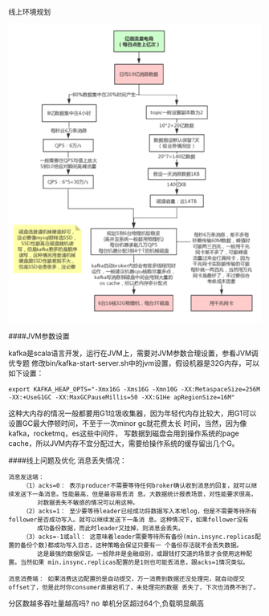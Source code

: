 线上环境规划

![](img/img_8.png)

####JVM参数设置

kafka是scala语言开发，运行在JVM上，需要对JVM参数合理设置，参看JVM调优专题 修改bin/kafka-start-server.sh中的jvm设置，假设机器是32G内存，可以如下设置：

    export KAFKA_HEAP_OPTS="‐Xmx16G ‐Xms16G ‐Xmn10G ‐XX:MetaspaceSize=256M ‐XX:+UseG1GC ‐XX:MaxGCPauseMillis=50 ‐XX:G1He apRegionSize=16M"

这种大内存的情况一般都要用G1垃圾收集器，因为年轻代内存比较大，用G1可以设置GC最大停顿时间，不至于一次minor gc就花费太长 时间，当然，因为像kafka，rocketmq，es这些中间件，
    写数据到磁盘会用到操作系统的page cache，所以JVM内存不宜分配过大，需要给操作系统的缓存留出几个G。

####线上问题及优化
消息丢失情况： 

    消息发送端： 
        （1）acks=0： 表示producer不需要等待任何broker确认收到消息的回复，就可以继续发送下一条消息。性能最高，但是最容易丢消 息。大数据统计报表场景，对性能要求很高，
            对数据丢失不敏感的情况可以用这种。 
        （2）acks=1： 至少要等待leader已经成功将数据写入本地log，但是不需要等待所有follower是否成功写入。就可以继续发送下一条消 息。这种情况下，如果follower没有
            成功备份数据，而此时leader又挂掉，则消息会丢失。 
        （3）acks=-1或all： 这意味着leader需要等待所有备份(min.insync.replicas配置的备份个数)都成功写入日志，这种策略会保证只要有一 个备份存活就不会丢失数据。
            这是最强的数据保证。一般除非是金融级别，或跟钱打交道的场景才会使用这种配置。当然如果 min.insync.replicas配置的是1则也可能丢消息，跟acks=1情况类似。

    消息消费端： 如果消费这边配置的是自动提交，万一消费到数据还没处理完，就自动提交offset了，但是此时你consumer直接宕机了，未处理完的数据 丢失了，下次也消费不到了。


分区数越多吞吐量越高吗? no 单机分区超过64个,负载明显飙高





